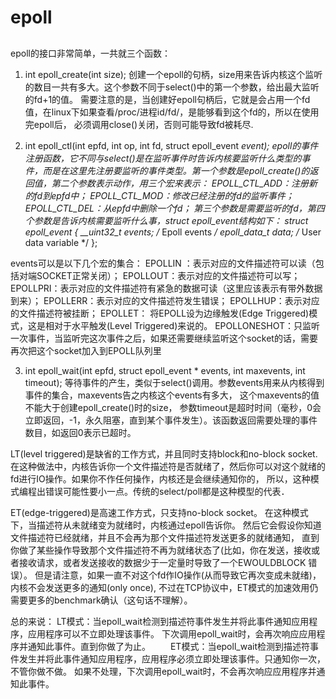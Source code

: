 # epoll


##

epoll的接口非常简单，一共就三个函数： 
1. int epoll_create(int size); 
 创建一个epoll的句柄，size用来告诉内核这个监听的数目一共有多大。这个参数不同于select()中的第一个参数，给出最大监听的fd+1的值。
 需要注意的是，当创建好epoll句柄后，它就是会占用一个fd值，在linux下如果查看/proc/进程id/fd/，是能够看到这个fd的，所以在使用完epoll后，
 必须调用close()关闭，否则可能导致fd被耗尽.
 
 
2. int epoll_ctl(int epfd, int op, int fd, struct epoll_event *event); 
epoll的事件注册函数，它不同与select()是在监听事件时告诉内核要监听什么类型的事件，而是在这里先注册要监听的事件类型。第一个参数是epoll_create()的返回值，第二个参数表示动作，用三个宏来表示： 
EPOLL_CTL_ADD：注册新的fd到epfd中； 
EPOLL_CTL_MOD：修改已经注册的fd的监听事件； 
EPOLL_CTL_DEL：从epfd中删除一个fd； 
第三个参数是需要监听的fd，第四个参数是告诉内核需要监听什么事，struct epoll_event结构如下： 
struct epoll_event { 
__uint32_t events; /* Epoll events */ 
epoll_data_t data; /* User data variable */ 
}; 

events可以是以下几个宏的集合： 
EPOLLIN ：表示对应的文件描述符可以读（包括对端SOCKET正常关闭）； 
EPOLLOUT：表示对应的文件描述符可以写； 
EPOLLPRI：表示对应的文件描述符有紧急的数据可读（这里应该表示有带外数据到来）； 
EPOLLERR：表示对应的文件描述符发生错误； 
EPOLLHUP：表示对应的文件描述符被挂断； 
EPOLLET： 将EPOLL设为边缘触发(Edge Triggered)模式，这是相对于水平触发(Level Triggered)来说的。 
EPOLLONESHOT：只监听一次事件，当监听完这次事件之后，如果还需要继续监听这个socket的话，需要再次把这个socket加入到EPOLL队列里 

3. int epoll_wait(int epfd, struct epoll_event * events, int maxevents, int timeout); 
等待事件的产生，类似于select()调用。参数events用来从内核得到事件的集合，maxevents告之内核这个events有多大，
这个maxevents的值不能大于创建epoll_create()时的size，
参数timeout是超时时间（毫秒，0会立即返回，-1，永久阻塞，直到某个事件发生）。该函数返回需要处理的事件数目，如返回0表示已超时。

LT(level triggered)是缺省的工作方式，并且同时支持block和no-block socket.
在这种做法中，内核告诉你一个文件描述符是否就绪了，然后你可以对这个就绪的fd进行IO操作。如果你不作任何操作，内核还是会继续通知你的，
所以，这种模式编程出错误可能性要小一点。传统的select/poll都是这种模型的代表． 

ET(edge-triggered)是高速工作方式，只支持no-block socket。
在这种模式下，当描述符从未就绪变为就绪时，内核通过epoll告诉你。
然后它会假设你知道文件描述符已经就绪，并且不会再为那个文件描述符发送更多的就绪通知，
直到你做了某些操作导致那个文件描述符不再为就绪状态了(比如，你在发送，接收或者接收请求，或者发送接收的数据少于一定量时导致了一个EWOULDBLOCK 错误）。
但是请注意，如果一直不对这个fd作IO操作(从而导致它再次变成未就绪)，内核不会发送更多的通知(only once),
不过在TCP协议中，ET模式的加速效用仍需要更多的benchmark确认（这句话不理解）。

总的来说：
     LT模式：当epoll_wait检测到描述符事件发生并将此事件通知应用程序，应用程序可以不立即处理该事件。
     下次调用epoll_wait时，会再次响应应用程序并通知此事件。直到你做了为止。
　　ET模式：当epoll_wait检测到描述符事件发生并将此事件通知应用程序，应用程序必须立即处理该事件。只通知你一次，不管你做不做。
  如果不处理，下次调用epoll_wait时，不会再次响应应用程序并通知此事件。
  
  
  
  
  
